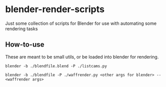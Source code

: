 # blender-render-scripts
Just some collection of scripts for Blender for use with automating some rendering tasks

## How-to-use
These are meant to be small utils, or be loaded into blender for rendering.

`blender -b ./blendfile.blend -P ./listcams.py`

`blender -b ./blendfile -P ./waffrender.py <other args for blender> -- <waffrender args>`
